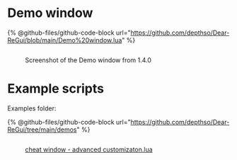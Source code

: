 # Demo window

{% @github-files/github-code-block url="<https://github.com/depthso/Dear-ReGui/blob/main/Demo%20window.lua>" %}

<figure><img src="https://1061433021-files.gitbook.io/~/files/v0/b/gitbook-x-prod.appspot.com/o/spaces%2FbNfMkmxWyR6N5SCXKR8U%2Fuploads%2Fe48iiP1CrfGHhZxdDvhw%2FRobloxStudioBeta_XdOoWQ3wVK.png?alt=media&#x26;token=d056d13e-ba9a-44d5-ae45-1acd4fe4af33" alt=""><figcaption><p>Screenshot of the Demo window from 1.4.0</p></figcaption></figure>

# Example scripts

Examples folder:

{% @github-files/github-code-block url="<https://github.com/depthso/Dear-ReGui/tree/main/demos>" %}

<figure><img src="https://1061433021-files.gitbook.io/~/files/v0/b/gitbook-x-prod.appspot.com/o/spaces%2FbNfMkmxWyR6N5SCXKR8U%2Fuploads%2Fw05jx2kOq3tJShpzYiO3%2Fimage.png?alt=media&#x26;token=a31267a5-6020-4fb9-8412-1acd61653115" alt=""><figcaption><p><a href="https://github.com/depthso/Dear-ReGui/blob/main/demos/cheat%20window%20-%20advanced%20customizaton.lua">cheat window - advanced customizaton.lua</a></p></figcaption></figure>
